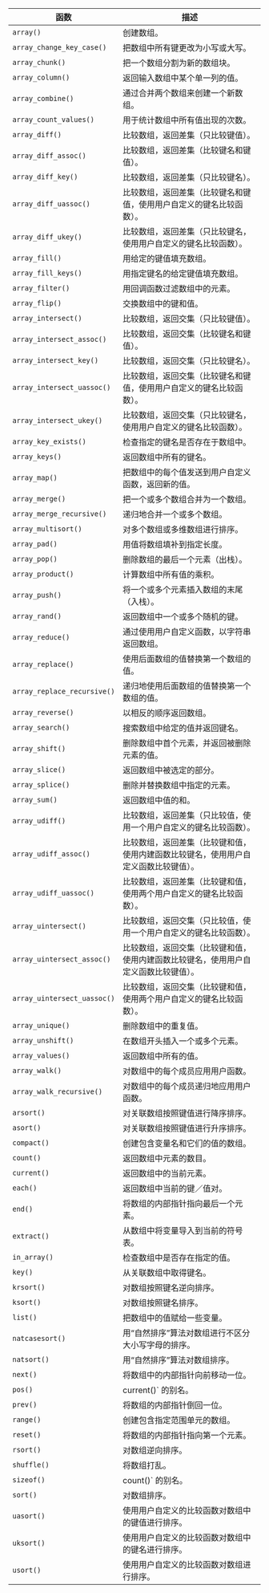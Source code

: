 | 函数 | 描述 |
| ---- | ---- |
| `array()` | 创建数组。 |
| `array_change_key_case()` | 把数组中所有键更改为小写或大写。 |
| `array_chunk()` | 把一个数组分割为新的数组块。 |
| `array_column()` | 返回输入数组中某个单一列的值。 |
| `array_combine()` | 通过合并两个数组来创建一个新数组。 |
| `array_count_values()` | 用于统计数组中所有值出现的次数。 |
| `array_diff()` | 比较数组，返回差集（只比较键值）。 |
| `array_diff_assoc()` | 比较数组，返回差集（比较键名和键值）。 |
| `array_diff_key()` | 比较数组，返回差集（只比较键名）。 |
| `array_diff_uassoc()` | 比较数组，返回差集（比较键名和键值，使用用户自定义的键名比较函数）。 |
| `array_diff_ukey()` | 比较数组，返回差集（只比较键名，使用用户自定义的键名比较函数）。 |
| `array_fill()` | 用给定的键值填充数组。 |
| `array_fill_keys()` | 用指定键名的给定键值填充数组。 |
| `array_filter()` | 用回调函数过滤数组中的元素。 |
| `array_flip()` | 交换数组中的键和值。 |
| `array_intersect()` | 比较数组，返回交集（只比较键值）。 |
| `array_intersect_assoc()` | 比较数组，返回交集（比较键名和键值）。 |
| `array_intersect_key()` | 比较数组，返回交集（只比较键名）。 |
| `array_intersect_uassoc()` | 比较数组，返回交集（比较键名和键值，使用用户自定义的键名比较函数）。 |
| `array_intersect_ukey()` | 比较数组，返回交集（只比较键名，使用用户自定义的键名比较函数）。 |
| `array_key_exists()` | 检查指定的键名是否存在于数组中。 |
| `array_keys()` | 返回数组中所有的键名。 |
| `array_map()` | 把数组中的每个值发送到用户自定义函数，返回新的值。 |
| `array_merge()` | 把一个或多个数组合并为一个数组。 |
| `array_merge_recursive()` | 递归地合并一个或多个数组。 |
| `array_multisort()` | 对多个数组或多维数组进行排序。 |
| `array_pad()` | 用值将数组填补到指定长度。 |
| `array_pop()` | 删除数组的最后一个元素（出栈）。 |
| `array_product()` | 计算数组中所有值的乘积。 |
| `array_push()` | 将一个或多个元素插入数组的末尾（入栈）。 |
| `array_rand()` | 返回数组中一个或多个随机的键。 |
| `array_reduce()` | 通过使用用户自定义函数，以字符串返回数组。 |
| `array_replace()` | 使用后面数组的值替换第一个数组的值。 |
| `array_replace_recursive()` | 递归地使用后面数组的值替换第一个数组的值。 |
| `array_reverse()` | 以相反的顺序返回数组。 |
| `array_search()` | 搜索数组中给定的值并返回键名。 |
| `array_shift()` | 删除数组中首个元素，并返回被删除元素的值。 |
| `array_slice()` | 返回数组中被选定的部分。 |
| `array_splice()` | 删除并替换数组中指定的元素。 |
| `array_sum()` | 返回数组中值的和。 |
| `array_udiff()` | 比较数组，返回差集（只比较值，使用一个用户自定义的键名比较函数）。 |
| `array_udiff_assoc()` | 比较数组，返回差集（比较键和值，使用内建函数比较键名，使用用户自定义函数比较键值）。 |
| `array_udiff_uassoc()` | 比较数组，返回差集（比较键和值，使用两个用户自定义的键名比较函数）。 |
| `array_uintersect()` | 比较数组，返回交集（只比较值，使用一个用户自定义的键名比较函数）。 |
| `array_uintersect_assoc()` | 比较数组，返回交集（比较键和值，使用内建函数比较键名，使用用户自定义函数比较键值）。 |
| `array_uintersect_uassoc()` | 比较数组，返回交集（比较键和值，使用两个用户自定义的键名比较函数）。 |
| `array_unique()` | 删除数组中的重复值。 |
| `array_unshift()` | 在数组开头插入一个或多个元素。 |
| `array_values()` | 返回数组中所有的值。 |
| `array_walk()` | 对数组中的每个成员应用用户函数。 |
| `array_walk_recursive()` | 对数组中的每个成员递归地应用用户函数。 |
| `arsort()` | 对关联数组按照键值进行降序排序。 |
| `asort()` | 对关联数组按照键值进行升序排序。 |
| `compact()` | 创建包含变量名和它们的值的数组。 |
| `count()` | 返回数组中元素的数目。 |
| `current()` | 返回数组中的当前元素。 |
| `each()` | 返回数组中当前的键／值对。 |
| `end()` | 将数组的内部指针指向最后一个元素。 |
| `extract()` | 从数组中将变量导入到当前的符号表。 |
| `in_array()` | 检查数组中是否存在指定的值。 |
| `key()` | 从关联数组中取得键名。 |
| `krsort()` | 对数组按照键名逆向排序。 |
| `ksort()` | 对数组按照键名排序。 |
| `list()` | 把数组中的值赋给一些变量。 |
| `natcasesort()` | 用“自然排序”算法对数组进行不区分大小写字母的排序。 |
| `natsort()` | 用“自然排序”算法对数组排序。 |
| `next()` | 将数组中的内部指针向前移动一位。 |
| `pos()` | current()` 的别名。 |
| `prev()` | 将数组的内部指针倒回一位。 |
| `range()` | 创建包含指定范围单元的数组。 |
| `reset()` | 将数组的内部指针指向第一个元素。 |
| `rsort()` | 对数组逆向排序。 |
| `shuffle()` | 将数组打乱。 |
| `sizeof()` | count()` 的别名。 |
| `sort()` | 对数组排序。 |
| `uasort()` | 使用用户自定义的比较函数对数组中的键值进行排序。 |
| `uksort()` | 使用用户自定义的比较函数对数组中的键名进行排序。 |
| `usort()` | 使用用户自定义的比较函数对数组进行排序。 |